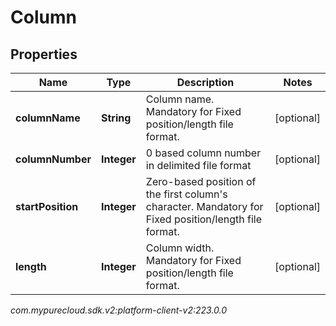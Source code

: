 # Column


## Properties

| Name | Type | Description | Notes |
| ------------ | ------------- | ------------- | ------------- |
| **columnName** | **String** | Column name. Mandatory for Fixed position/length file format. |  [optional] |
| **columnNumber** | **Integer** | 0 based column number in delimited file format |  [optional] |
| **startPosition** | **Integer** | Zero-based position of the first column's character. Mandatory for Fixed position/length file format. |  [optional] |
| **length** | **Integer** | Column width. Mandatory for Fixed position/length file format. |  [optional] |




_com.mypurecloud.sdk.v2:platform-client-v2:223.0.0_
